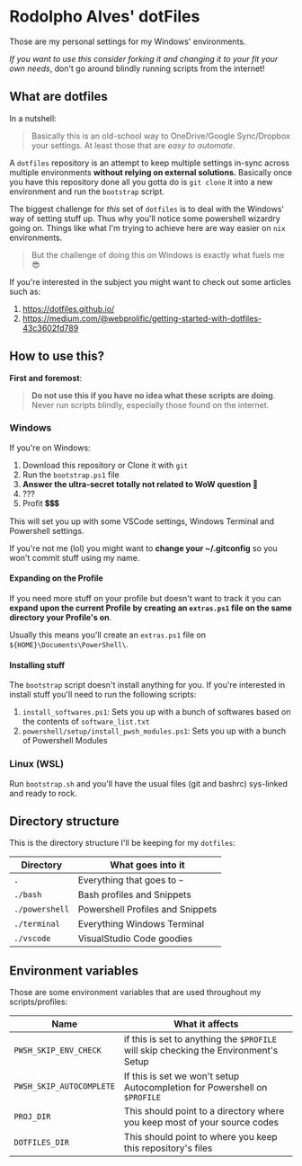 # Rodolpho Alves' dotFiles

Those are my personal settings for my Windows' environments.

*If you want to use this consider forking it and changing it to your fit your own needs*, don't go around blindly running scripts from the internet!

## What are dotfiles

In a nutshell:

> Basically this is an old-school way to OneDrive/Google Sync/Dropbox your settings. At least those that are *easy to automate*.

A `dotfiles` repository is an attempt to keep multiple settings in-sync across multiple environments **without relying on external solutions.** Basically once you have this repository done all you gotta do is `git clone` it into a new environment and run the `bootstrap` script.

The biggest challenge for *this* set of `dotfiles` is to deal with the Windows' way of setting stuff up. Thus why you'll notice some powershell wizardry going on. Things like what I'm trying to achieve here are way easier on `nix` environments.

> But the challenge of doing this on Windows is exactly what fuels me 😎

If you're interested in the subject you might want to check out some articles such as:

1. https://dotfiles.github.io/
2. https://medium.com/@webprolific/getting-started-with-dotfiles-43c3602fd789

## How to use this?

**First and foremost**:

> **Do not use this if you have no idea what these scripts are doing**. Never run scripts blindly, especially those found on the internet.

### Windows

If you're on Windows:

1. Download this repository or Clone it with `git`
2. Run the `bootstrap.ps1` file
3. **Answer the ultra-secret totally not related to WoW question 🐔**
4. ???
5. Profit 💲💲💲

This will set you up with some VSCode settings, Windows Terminal and Powershell settings.

If you're not me (lol) you might want to **change your ~/.gitconfig** so you won't commit stuff using my name.

#### Expanding on the Profile

If you need more stuff on your profile but doesn't want to track it you can **expand upon the current Profile by creating an `extras.ps1` file on the same directory your Profile's on**.

Usually this means you'll create an `extras.ps1` file on `${HOME}\Documents\PowerShell\`.

#### Installing stuff

The `bootstrap` script doesn't install anything for you. If you're interested in install stuff you'll need to run the following scripts:

1. `install_softwares.ps1`: Sets you up with a bunch of softwares based on the contents of `software_list.txt`
2. `powershell/setup/install_pwsh_modules.ps1`: Sets you up with a bunch of Powershell Modules

### Linux (WSL)

Run `bootstrap.sh` and you'll have the usual files (git and bashrc) sys-linked and ready to rock.

## Directory structure

This is the directory structure I'll be keeping for my `dotfiles`:

| Directory      | What goes into it                |
| -------------- | -------------------------------- |
| `.`            | Everything that goes to `~`      |
| `./bash`       | Bash profiles and Snippets       |
| `./powershell` | Powershell Profiles and Snippets |
| `./terminal`   | Everything Windows Terminal      |
| `./vscode`     | VisualStudio Code goodies        |

## Environment variables

Those are some environment variables that are used throughout my scripts/profiles:

| Name                     | What it affects                                                                      |
| ------------------------ | ------------------------------------------------------------------------------------ |
| `PWSH_SKIP_ENV_CHECK`    | if this is set to anything the `$PROFILE` will skip checking the Environment's Setup |
| `PWSH_SKIP_AUTOCOMPLETE` | If this is set we won't setup Autocompletion for Powershell on `$PROFILE`            |
| `PROJ_DIR`               | This should point to a directory where you keep most of your source codes            |
| `DOTFILES_DIR`           | This should point to where you keep this repository's files                          |
